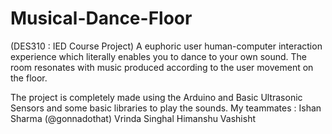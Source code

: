 # Musical-Dance-Floor
(DES310 : IED Course Project)
A euphoric user human-computer interaction experience which literally enables you to dance to your own sound. The room resonates with music produced according to the user movement on the floor.

The project is completely made using the Arduino and Basic Ultrasonic Sensors and some basic libraries to play the sounds.
My teammates :
Ishan Sharma (@gonnadothat)
Vrinda Singhal
Himanshu Vashisht
